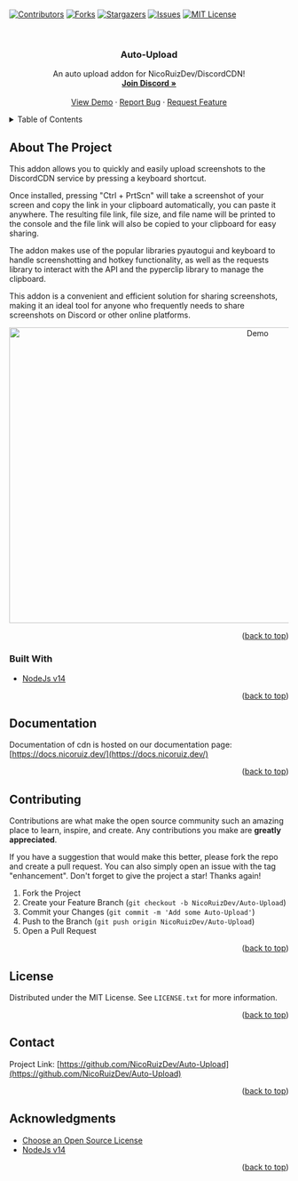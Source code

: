 # <div id="top"></div>
<!--
*** Hi
--> 



<!-- PROJECT SHIELDS -->
<!--
*** I'm using markdown "reference style" links for readability.
*** Reference links are enclosed in brackets [ ] instead of parentheses ( ).
*** See the bottom of this document for the declaration of the reference variables
*** for contributors-url, forks-url, etc. This is an optional, concise syntax you may use.
*** https://www.markdownguide.org/basic-syntax/#reference-style-links
-->
[![Contributors][contributors-shield]][contributors-url]
[![Forks][forks-shield]][forks-url]
[![Stargazers][stars-shield]][stars-url]
[![Issues][issues-shield]][issues-url]
[![MIT License][license-shield]][license-url]



<!-- PROJECT LOGO -->
<br />
<div align="center">
  
  <h3 align="center">Auto-Upload</h3>

  <p align="center">
      An auto upload addon for NicoRuizDev/DiscordCDN!
    <br />
    <a href="https://discord.gg/JRVPjPe3d8"><strong>Join Discord »</strong></a>
    <br />
    <br />
    <a href="https://discord.gg/JRVPjPe3d8">View Demo</a>
    ·
    <a href="https://github.com/NicoRuizDev/Auto-Upload/issues">Report Bug</a>
    ·
    <a href="https://github.com/NicoRuizDev/Auto-Upload/issues">Request Feature</a>
  </p>
</div>



<!-- TABLE OF CONTENTS -->
<details>
  <summary>Table of Contents</summary>
  <ol>
    <li><a href="#about-the-project">About The Project</a></li>
    <li><a href="#installation">Installation</a></li>
    <li><a href="#contributing">Contributing</a></li>
    <li><a href="#license">License</a></li>
    <li><a href="#contact">Contact</a></li>
    <li><a href="#acknowledgments">Acknowledgments</a></li>
  </ol>
</details>



<!-- ABOUT THE PROJECT -->
## About The Project

This addon allows you to quickly and easily upload screenshots to the DiscordCDN service by pressing a keyboard shortcut.

Once installed, pressing "Ctrl + PrtScn" will take a screenshot of your screen and copy the link in your clipboard automatically, you can paste it anywhere. The resulting file link, file size, and file name will be printed to the console and the file link will also be copied to your clipboard for easy sharing.

The addon makes use of the popular libraries pyautogui and keyboard to handle screenshotting and hotkey functionality, as well as the requests library to interact with the API and the pyperclip library to manage the clipboard.

This addon is a convenient and efficient solution for sharing screenshots, making it an ideal tool for anyone who frequently needs to share screenshots on Discord or other online platforms.


<div align="center">
<img src="https://raw.githubusercontent.com/NicoRuizDev/DiscordCDN/main/assets/home.gif" alt="Demo" width="880" height="532">
</div>

<p align="right">(<a href="#top">back to top</a>)</p>



### Built With

* [NodeJs v14](https://nodejs.org)

<p align="right">(<a href="#top">back to top</a>)</p>



<!-- DOCUMENTATION -->
## Documentation

Documentation of cdn is hosted on our documentation page: [https://docs.nicoruiz.dev/](https://docs.nicoruiz.dev/)


<p align="right">(<a href="#top">back to top</a>)</p>



<!-- CONTRIBUTING -->
## Contributing

Contributions are what make the open source community such an amazing place to learn, inspire, and create. Any contributions you make are **greatly appreciated**.

If you have a suggestion that would make this better, please fork the repo and create a pull request. You can also simply open an issue with the tag "enhancement".
Don't forget to give the project a star! Thanks again!

1. Fork the Project
2. Create your Feature Branch (`git checkout -b NicoRuizDev/Auto-Upload`)
3. Commit your Changes (`git commit -m 'Add some Auto-Upload'`)
4. Push to the Branch (`git push origin NicoRuizDev/Auto-Upload`)
5. Open a Pull Request

<p align="right">(<a href="#top">back to top</a>)</p>



<!-- LICENSE -->
## License

Distributed under the MIT License. See `LICENSE.txt` for more information.

<p align="right">(<a href="#top">back to top</a>)</p>



<!-- CONTACT -->
## Contact

Project Link: [https://github.com/NicoRuizDev/Auto-Upload](https://github.com/NicoRuizDev/Auto-Upload)

<p align="right">(<a href="#top">back to top</a>)</p>



<!-- ACKNOWLEDGMENTS -->
## Acknowledgments

* [Choose an Open Source License](https://choosealicense.com)
* [NodeJs v14](https://nodejs.org)


<p align="right">(<a href="#top">back to top</a>)</p>



<!-- MARKDOWN LINKS & IMAGES -->
<!-- https://www.markdownguide.org/basic-syntax/#reference-style-links -->
[contributors-shield]: https://img.shields.io/github/contributors/NicoRuizDev/Auto-Upload.svg?style=for-the-badge
[contributors-url]: https://github.com/NicoRuizDev/Auto-Upload/graphs/contributors
[forks-shield]: https://img.shields.io/github/forks/NicoRuizDev/Auto-Upload.svg?style=for-the-badge
[forks-url]: https://github.com/NicoRuizDev/Auto-Upload/network/members
[stars-shield]: https://img.shields.io/github/stars/NicoRuizDev/Auto-Upload.svg?style=for-the-badge
[stars-url]: https://github.com/NicoRuizDev/Auto-Upload/stargazers
[issues-shield]: https://img.shields.io/github/issues/NicoRuizDev/Auto-Upload.svg?style=for-the-badge
[issues-url]: https://github.com/NicoRuizDev/Auto-Upload/issues
[license-shield]: https://img.shields.io/github/license/NicoRuizDev/Auto-Upload.svg?style=for-the-badge
[license-url]: https://github.com/NicoRuizDev/Auto-Upload/blob/master/LICENSE.txt
[product-screenshot]: images/screenshot.png
